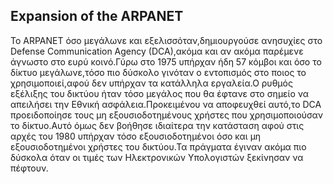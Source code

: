 ## Expansion of the ARPANET

Το ARPANET όσο μεγάλωνε και εξελισσόταν,δημιουργούσε ανησυχίες στο Defense Communication Agency (DCA),ακόμα και αν ακόμα παρέμενε άγνωστο στο ευρύ κοινό.Γύρω στο 1975 υπήρχαν ήδη
57 κόμβοι και όσο το δίκτυο μεγάλωνε,τόσο πιο δύσκολο γινόταν ο εντοπισμός στο ποιος
το χρησιμοποιεί,αφού δεν υπήρχαν τα κατάλληλα εργαλεία.Ο ρυθμός εξέλιξης του δικτύου
ήταν τόσο μεγάλος που θα έφτανε στο σημείο να απειλήσει την Εθνική ασφάλεια.Προκειμένου
να αποφευχθεί αυτό,το DCA προειδοποίησε τους μη εξουσιοδοτημένους χρήστες που χρησιμοποιούσαν το δίκτυο.Αυτό όμως δεν βοήθησε ιδιαίτερα την κατάσταση αφού στις αρχές
του 1980 υπήρχαν τόσο εξουσιοδοτημένοι όσο και μη εξουσιοδοτημένοι χρήστες του 
δικτύου.Τα πράγματα έγιναν ακόμα πιο δύσκολα όταν οι τιμές των Ηλεκτρονικών Υπολογιστών 
ξεκίνησαν να πέφτουν.
